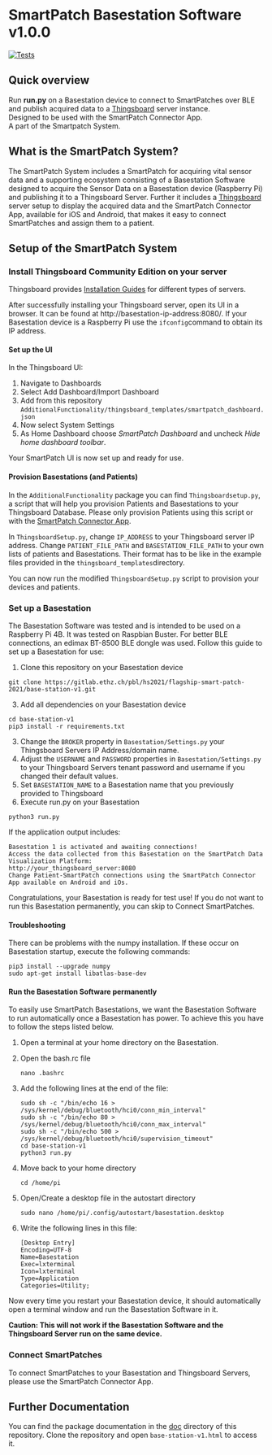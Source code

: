 # SmartPatch Basestation Software v1.0.0

[![Tests](https://github.com/cyrillknecht/smartpatch_basestation_software/actions/workflows/pytest.yml/badge.svg)](https://github.com/cyrillknecht/smartpatch_basestation_software/actions/workflows/pytest.yml)

## Quick overview
Run **run.py** on a Basestation device to connect to SmartPatches over BLE
and publish acquired data to a [Thingsboard](https://thingsboard.io/) server instance.  
Designed to be used with the 
SmartPatch Connector App.  
A part of the Smartpatch System.

## What is the SmartPatch System?
The SmartPatch System includes a SmartPatch for acquiring vital sensor data and a supporting ecosystem consisting of a 
Basestation Software 
designed to acquire the Sensor Data on a Basestation device (Raspberry Pi) and publishing it to a Thingsboard Server.
Further it includes a [Thingsboard](https://thingsboard.io/) server setup to display the acquired data and the 
SmartPatch Connector App,
available for iOS and Android, that makes it easy to connect SmartPatches and assign them to a patient.

## Setup of the SmartPatch System

### Install Thingsboard Community Edition on your server

Thingsboard provides [Installation Guides](https://thingsboard.io/docs/user-guide/install/installation-options/)
for different types of servers.

After successfully installing your Thingsboard server, open its UI in a browser.
It can be found at http://basestation-ip-address:8080/.
If your Basestation device is a Raspberry Pi use the `ifconfig`command to obtain its IP address.

#### Set up the UI

In the Thingsboard UI:

1. Navigate to Dashboards
2. Select Add Dashboard/Import Dashboard
3. Add from this repository `AdditionalFunctionality/thingsboard_templates/smartpatch_dashboard.json`
4. Now select System Settings
5. As Home Dashboard choose *SmartPatch Dashboard* and uncheck *Hide home dashboard toolbar*.

Your SmartPatch UI is now set up and ready for use.

#### Provision Basestations (and Patients)

In the `AdditionalFunctionality` package you can find `Thingsboardsetup.py`,
a script that will help you provision Patients and Basestations to your Thingsboard Database.
Please only provision Patients using this script or with the 
[SmartPatch Connector App](https://gitlab.ethz.ch/pbl/hs2021/flagship-smart-patch-2021/connector-app-v1).

In `ThingsboardSetup.py`, change `IP_ADDRESS` to your Thingsboard server IP address.
Change `PATIENT_FILE_PATH` and `BASESTATION_FILE_PATH` to your own lists of patients and Basestations.
Their format has to be like in the example files provided in the `thingsboard_templates`directory.

You can now run the modified `ThingsboardSetup.py` script to provision your devices and patients.

### Set up a Basestation

The Basestation Software was tested and is intended to be used on a Raspberry Pi 4B. It was tested on Raspbian Buster. 
For better BLE connections, an edimax BT-8500 BLE dongle was used.
Follow this guide to set up a Basestation for use:

1. Clone this repository on your Basestation device
 ```console
git clone https://gitlab.ethz.ch/pbl/hs2021/flagship-smart-patch-2021/base-station-v1.git
 ```
3. Add all dependencies on your Basestation device

```console
cd base-station-v1
pip3 install -r requirements.txt
```

3. Change the `BROKER` property in `Basestation/Settings.py` your Thingsboard Servers IP Address/domain name. 
4. Adjust the `USERNAME` and `PASSWORD` properties in `Basestation/Settings.py` to your Thingsboard Servers tenant
password and username if you changed their default values.
5. Set `BASESTATION_NAME` to a Basestation name that you previously provided to Thingsboard
6. Execute run.py on your Basestation

```console
python3 run.py
```


If the application output includes:  

```console
Basestation 1 is activated and awaiting connections!
Access the data collected from this Basestation on the SmartPatch Data Visualization Platform:
http://your_thingsboard_server:8080
Change Patient-SmartPatch connections using the SmartPatch Connector App available on Android and iOs.
```

Congratulations, your Basestation is ready for test use!
If you do not want to run this Basestation permanently, you can skip to Connect SmartPatches.

#### Troubleshooting
There can be problems with the numpy installation. If these occur on Basestation startup, execute the following
commands:

```console
pip3 install --upgrade numpy
sudo apt-get install libatlas-base-dev
```

#### Run the Basestation Software permanently

To easily use SmartPatch Basestations, we want the Basestation Software to run automatically once a
Basestation has power. To achieve this you have to follow the steps listed below.

1. Open a terminal at your home directory on the Basestation.
2. Open the bash.rc file

    ```console
    nano .bashrc
    ```
3. Add the following lines at the end of the file:

    ```console
    sudo sh -c "/bin/echo 16 > /sys/kernel/debug/bluetooth/hci0/conn_min_interval"
    sudo sh -c "/bin/echo 80 > /sys/kernel/debug/bluetooth/hci0/conn_max_interval"
    sudo sh -c "/bin/echo 500 > /sys/kernel/debug/bluetooth/hci0/supervision_timeout"
    cd base-station-v1
    python3 run.py
    ```

4. Move back to your home directory

    ```console
    cd /home/pi
    ```

5. Open/Create a desktop file in the autostart directory

    ```console
    sudo nano /home/pi/.config/autostart/basestation.desktop 
    ```

6. Write the following lines in this file:

    ```shell
    [Desktop Entry]
    Encoding=UTF-8
    Name=Basestation
    Exec=lxterminal
    Icon=lxterminal
    Type=Application
    Categories=Utility;
    ```

Now every time you restart your Basestation device, it should automatically open a terminal window and
run the Basestation Software in it.

**Caution: This will not work if the Basestation Software and the Thingsboard Server run on the same device.**

### Connect SmartPatches

To connect SmartPatches to your Basestation and Thingsboard Servers, please use the 
SmartPatch Connector App.

## Further Documentation
You can find the package documentation in the [doc](/doc) directory of this repository.
Clone the repository and open `base-station-v1.html` to access it.




   

